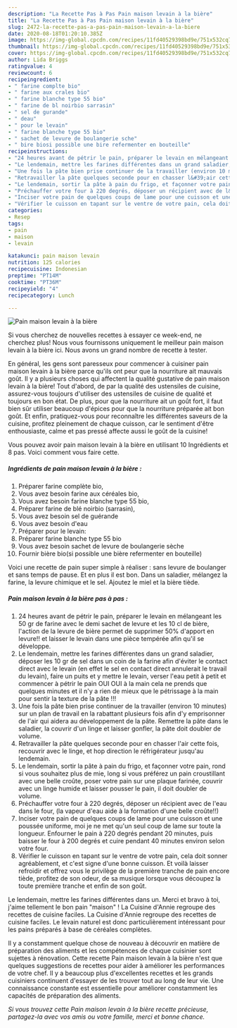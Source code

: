 ```yaml
---
description: "La Recette Pas à Pas Pain maison levain à la bière"
title: "La Recette Pas à Pas Pain maison levain à la bière"
slug: 2472-la-recette-pas-a-pas-pain-maison-levain-a-la-biere
date: 2020-08-18T01:20:10.385Z
image: https://img-global.cpcdn.com/recipes/11fd40529398bd9e/751x532cq70/pain-maison-levain-a-la-biere-photo-principale-de-la-recette.jpg
thumbnail: https://img-global.cpcdn.com/recipes/11fd40529398bd9e/751x532cq70/pain-maison-levain-a-la-biere-photo-principale-de-la-recette.jpg
cover: https://img-global.cpcdn.com/recipes/11fd40529398bd9e/751x532cq70/pain-maison-levain-a-la-biere-photo-principale-de-la-recette.jpg
author: Lida Briggs
ratingvalue: 4
reviewcount: 6
recipeingredient:
- " farine complte bio"
- " farine aux crales bio"
- " farine blanche type 55 bio"
- " farine de bl noirbio sarrasin"
- " sel de gurande"
- " deau"
- " pour le levain"
- " farine blanche type 55 bio"
- " sachet de levure de boulangerie sche"
- " bire biosi possible une bire refermenter en bouteille"
recipeinstructions:
- "24 heures avant de pétrir le pain, préparer le levain en mélangeant les 50 gr de farine avec le demi sachet de levure et les 10 cl de bière, l&#39;action de la levure de bière permet de supprimer 50% d&#39;apport en levure!! et laisser le levain dans une pièce tempérée afin qu&#39;il se développe."
- "Le lendemain, mettre les farines différentes dans un grand saladier, déposer les 10 gr de sel dans un coin de la farine afin d&#39;éviter le contact direct avec le levain (en effet le sel en contact direct annulerait le travail du levain), faire un puits et y mettre le levain, verser l&#39;eau petit à petit et commencer à pétrir le pain OUI OUI à la main cela ne prends que quelques minutes et il n&#39;y a rien de mieux que le pétrissage à la main pour sentir la texture de la pâte !!!"
- "Une fois la pâte bien prise continuer de la travailler (environ 10 minutes) sur un plan de travail en la rabattant plusieurs fois afin d&#39;y emprisonner de l&#39;air qui aidera au développement de la pâte. Remettre la pâte dans le saladier, la couvrir d&#39;un linge et laisser gonfler, la pâte doit doubler de volume."
- "Retravailler la pâte quelques seconde pour en chasser l&#39;air cette fois, recouvrir avec le linge, et hop direction le réfrigérateur jusqu&#39;au lendemain."
- "Le lendemain, sortir la pâte à pain du frigo, et façonner votre pain, rond si vous souhaitez plus de mie, long si vous préférez un pain croustillant avec une belle croûte, poser votre pain sur une plaque farinée, couvrir avec un linge humide et laisser pousser le pain, il doit doubler de volume."
- "Préchauffer votre four à 220 degrés, déposer un récipient avec de l&#39;eau dans le four, (la vapeur d&#39;eau aide à la formation d&#39;une belle croûte!!)"
- "Inciser votre pain de quelques coups de lame pour une cuisson et une poussée uniforme, moi je ne met qu&#39;un seul coup de lame sur toute la longueur. Enfourner le pain à 220 degrés pendant 20 minutes, puis baisser le four à 200 degrés et cuire pendant 40 minutes environ selon votre four."
- "Vérifier le cuisson en tapant sur le ventre de votre pain, cela doit sonner agréablement, et c&#39;est signe d&#39;une bonne cuisson. Et voilà laisser refroidir et offrez vous le privilège de la première tranche de pain encore tiède, profitez de son odeur, de sa musique lorsque vous découpez la toute première tranche et enfin de son goût."
categories:
- Resep
tags:
- pain
- maison
- levain

katakunci: pain maison levain 
nutrition: 125 calories
recipecuisine: Indonesian
preptime: "PT14M"
cooktime: "PT36M"
recipeyield: "4"
recipecategory: Lunch

---
```



![Pain maison levain à la bière](https://img-global.cpcdn.com/recipes/11fd40529398bd9e/751x532cq70/pain-maison-levain-a-la-biere-photo-principale-de-la-recette.jpg)

Si vous cherchez de nouvelles recettes à essayer ce week-end, ne cherchez plus! Nous vous fournissons uniquement le meilleur pain maison levain à la bière ici. Nous avons un grand nombre de recette à tester.

En général, les gens sont paresseux pour commencer à cuisiner pain maison levain à la bière parce qu'ils ont peur que la nourriture ait mauvais goût. Il y a plusieurs choses qui affectent la qualité gustative de pain maison levain à la bière! Tout d'abord, de par la qualité des ustensiles de cuisine, assurez-vous toujours d'utiliser des ustensiles de cuisine de qualité et toujours en bon état. De plus, pour que la nourriture ait un goût fort, il faut bien sûr utiliser beaucoup d'épices pour que la nourriture préparée ait bon goût. Et enfin, pratiquez-vous pour reconnaître les différentes saveurs de la cuisine, profitez pleinement de chaque cuisson, car le sentiment d'être enthousiaste, calme et pas pressé affecte aussi le goût de la cuisine!

<!--inarticleads1-->

Vous pouvez avoir pain maison levain à la bière en utilisant 10 Ingrédients et 8 pas. Voici comment vous faire cette.

##### Ingrédients de pain maison levain à la bière :

1. Préparer  farine complète bio,
1. Vous avez besoin  farine aux céréales bio,
1. Vous avez besoin  farine blanche type 55 bio,
1. Préparer  farine de blé noirbio (sarrasin),
1. Vous avez besoin  sel de guérande
1. Vous avez besoin  d&#39;eau
1. Préparer  pour le levain:
1. Préparer  farine blanche type 55 bio
1. Vous avez besoin  sachet de levure de boulangerie sèche
1. Fournir  bière bio(si possible une bière refermenter en bouteille)


Voici une recette de pain super simple à réaliser : sans levure de boulanger et sans temps de pause. Et en plus il est bon. Dans un saladier, mélangez la farine, la levure chimique et le sel. Ajoutez le miel et la bière tiède. 

<!--inarticleads2-->

##### Pain maison levain à la bière pas à pas :

1. 24 heures avant de pétrir le pain, préparer le levain en mélangeant les 50 gr de farine avec le demi sachet de levure et les 10 cl de bière, l&#39;action de la levure de bière permet de supprimer 50% d&#39;apport en levure!! et laisser le levain dans une pièce tempérée afin qu&#39;il se développe.
1. Le lendemain, mettre les farines différentes dans un grand saladier, déposer les 10 gr de sel dans un coin de la farine afin d&#39;éviter le contact direct avec le levain (en effet le sel en contact direct annulerait le travail du levain), faire un puits et y mettre le levain, verser l&#39;eau petit à petit et commencer à pétrir le pain OUI OUI à la main cela ne prends que quelques minutes et il n&#39;y a rien de mieux que le pétrissage à la main pour sentir la texture de la pâte !!!
1. Une fois la pâte bien prise continuer de la travailler (environ 10 minutes) sur un plan de travail en la rabattant plusieurs fois afin d&#39;y emprisonner de l&#39;air qui aidera au développement de la pâte. Remettre la pâte dans le saladier, la couvrir d&#39;un linge et laisser gonfler, la pâte doit doubler de volume.
1. Retravailler la pâte quelques seconde pour en chasser l&#39;air cette fois, recouvrir avec le linge, et hop direction le réfrigérateur jusqu&#39;au lendemain.
1. Le lendemain, sortir la pâte à pain du frigo, et façonner votre pain, rond si vous souhaitez plus de mie, long si vous préférez un pain croustillant avec une belle croûte, poser votre pain sur une plaque farinée, couvrir avec un linge humide et laisser pousser le pain, il doit doubler de volume.
1. Préchauffer votre four à 220 degrés, déposer un récipient avec de l&#39;eau dans le four, (la vapeur d&#39;eau aide à la formation d&#39;une belle croûte!!)
1. Inciser votre pain de quelques coups de lame pour une cuisson et une poussée uniforme, moi je ne met qu&#39;un seul coup de lame sur toute la longueur. Enfourner le pain à 220 degrés pendant 20 minutes, puis baisser le four à 200 degrés et cuire pendant 40 minutes environ selon votre four.
1. Vérifier le cuisson en tapant sur le ventre de votre pain, cela doit sonner agréablement, et c&#39;est signe d&#39;une bonne cuisson. Et voilà laisser refroidir et offrez vous le privilège de la première tranche de pain encore tiède, profitez de son odeur, de sa musique lorsque vous découpez la toute première tranche et enfin de son goût.


Le lendemain, mettre les farines différentes dans un. Merci et bravo à toi, j&#39;aime tellement le bon pain &#34;maison&#34; ! La Cuisine d&#39;Annie regroupe des recettes de cuisine faciles. La Cuisine d&#39;Annie regroupe des recettes de cuisine faciles. Le levain naturel est donc particulièrement intéressant pour les pains préparés à base de céréales complètes. 

<!--inarticleads1-->

<p>
Il y a constamment quelque chose de nouveau à découvrir en matière de préparation des aliments et les compétences de chaque cuisinier sont sujettes à rénovation. Cette recette Pain maison levain à la bière n'est que quelques suggestions de recettes pour aider à améliorer les performances de votre chef. Il y a beaucoup plus d'excellentes recettes et les grands cuisiniers continuent d'essayer de les trouver tout au long de leur vie. Une connaissance constante est essentielle pour améliorer constamment les capacités de préparation des aliments.
</p>

<p>
<i>Si vous trouvez cette Pain maison levain à la bière recette précieuse, partagez-la avec vos amis ou votre famille, merci et bonne chance.</i>
</p>
